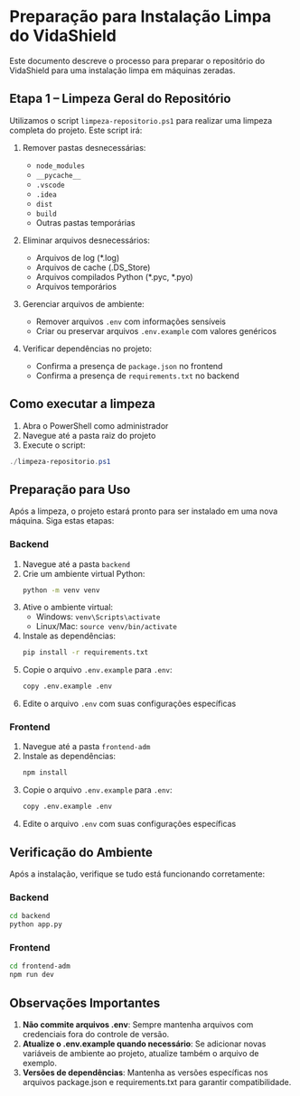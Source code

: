 # Preparação para Instalação Limpa do VidaShield

Este documento descreve o processo para preparar o repositório do VidaShield para uma instalação limpa em máquinas zeradas.

## Etapa 1 – Limpeza Geral do Repositório

Utilizamos o script `limpeza-repositorio.ps1` para realizar uma limpeza completa do projeto. Este script irá:

1. Remover pastas desnecessárias:
   - `node_modules`
   - `__pycache__`
   - `.vscode`
   - `.idea`
   - `dist`
   - `build`
   - Outras pastas temporárias

2. Eliminar arquivos desnecessários:
   - Arquivos de log (*.log)
   - Arquivos de cache (.DS_Store)
   - Arquivos compilados Python (*.pyc, *.pyo)
   - Arquivos temporários

3. Gerenciar arquivos de ambiente:
   - Remover arquivos `.env` com informações sensíveis
   - Criar ou preservar arquivos `.env.example` com valores genéricos
   
4. Verificar dependências no projeto:
   - Confirma a presença de `package.json` no frontend
   - Confirma a presença de `requirements.txt` no backend

## Como executar a limpeza

1. Abra o PowerShell como administrador
2. Navegue até a pasta raiz do projeto
3. Execute o script:

```powershell
./limpeza-repositorio.ps1
```

## Preparação para Uso

Após a limpeza, o projeto estará pronto para ser instalado em uma nova máquina. Siga estas etapas:

### Backend

1. Navegue até a pasta `backend`
2. Crie um ambiente virtual Python:
   ```bash
   python -m venv venv
   ```
3. Ative o ambiente virtual:
   - Windows: `venv\Scripts\activate`
   - Linux/Mac: `source venv/bin/activate`
4. Instale as dependências:
   ```bash
   pip install -r requirements.txt
   ```
5. Copie o arquivo `.env.example` para `.env`:
   ```bash
   copy .env.example .env
   ```
6. Edite o arquivo `.env` com suas configurações específicas

### Frontend

1. Navegue até a pasta `frontend-adm`
2. Instale as dependências:
   ```bash
   npm install
   ```
3. Copie o arquivo `.env.example` para `.env`:
   ```bash
   copy .env.example .env
   ```
4. Edite o arquivo `.env` com suas configurações específicas

## Verificação do Ambiente

Após a instalação, verifique se tudo está funcionando corretamente:

### Backend
```bash
cd backend
python app.py
```

### Frontend
```bash
cd frontend-adm
npm run dev
```

## Observações Importantes

1. **Não commite arquivos .env**: Sempre mantenha arquivos com credenciais fora do controle de versão.
2. **Atualize o .env.example quando necessário**: Se adicionar novas variáveis de ambiente ao projeto, atualize também o arquivo de exemplo.
3. **Versões de dependências**: Mantenha as versões específicas nos arquivos package.json e requirements.txt para garantir compatibilidade. 